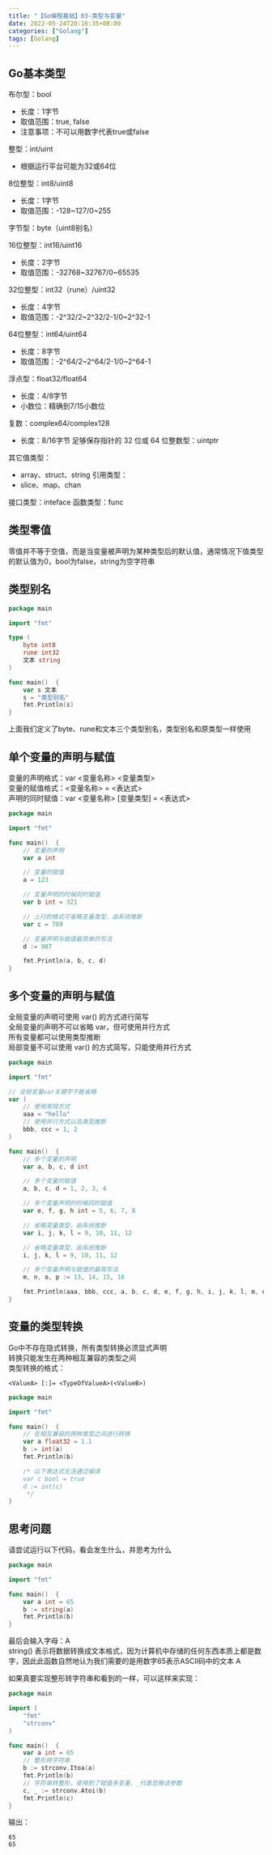 ```yaml
---
title: "【Go编程基础】03-类型与变量"
date: 2022-05-24T20:16:35+08:00
categories: ["Golang"]
tags: [Golang]
---
```

## Go基本类型
布尔型：bool
- 长度：1字节
- 取值范围：true, false
- 注意事项：不可以用数字代表true或false

整型：int/uint
- 根据运行平台可能为32或64位

8位整型：int8/uint8
- 长度：1字节
- 取值范围：-128~127/0~255

字节型：byte（uint8别名）

16位整型：int16/uint16
- 长度：2字节
- 取值范围：-32768~32767/0~65535

32位整型：int32（rune）/uint32
- 长度：4字节
- 取值范围：-2^32/2~2^32/2-1/0~2^32-1

64位整型：int64/uint64
- 长度：8字节
- 取值范围：-2^64/2~2^64/2-1/0~2^64-1

浮点型：float32/float64
- 长度：4/8字节
- 小数位：精确到7/15小数位

复数：complex64/complex128
- 长度：8/16字节
足够保存指针的 32 位或 64 位整数型：uintptr

其它值类型：
- array、struct、string
引用类型：
- slice、map、chan

接口类型：inteface
函数类型：func

## 类型零值
零值并不等于空值，而是当变量被声明为某种类型后的默认值，通常情况下值类型的默认值为0，bool为false，string为空字符串

## 类型别名

```go
package main

import "fmt"

type (
	byte int8
	rune int32
	文本 string
)

func main()  {
	var s 文本
	s = "类型别名"
	fmt.Println(s)
}
```

上面我们定义了byte、rune和文本三个类型别名，类型别名和原类型一样使用

## 单个变量的声明与赋值
变量的声明格式：var <变量名称> <变量类型>  
变量的赋值格式：<变量名称> = <表达式>  
声明的同时赋值：var <变量名称> [变量类型] = <表达式>  

```go
package main

import "fmt"

func main()  {
	// 变量的声明
	var a int

	// 变量的赋值
	a = 123

	// 变量声明的时候同时赋值
	var b int = 321

	// 上行的格式可省略变量类型，由系统推断
	var c = 789

	// 变量声明与赋值最简单的写法
	d := 987

	fmt.Println(a, b, c, d)
}
```

## 多个变量的声明与赋值
全局变量的声明可使用 var() 的方式进行简写  
全局变量的声明不可以省略 var，但可使用并行方式  
所有变量都可以使用类型推断  
局部变量不可以使用 var() 的方式简写，只能使用并行方式  

```go
package main

import "fmt"

// 全局变量var关键字不能省略
var (
	// 使用常规方式
	aaa = "hello"
	// 使用并行方式以及类型推断
	bbb, ccc = 1, 2
)

func main()  {
	// 多个变量的声明
	var a, b, c, d int

	// 多个变量的赋值
	a, b, c, d = 1, 2, 3, 4

	// 多个变量声明的时候同时赋值
	var e, f, g, h int = 5, 6, 7, 8

	// 省略变量类型，由系统推断
	var i, j, k, l = 9, 10, 11, 12

	// 省略变量类型，由系统推断
	i, j, k, l = 9, 10, 11, 12

	// 多个变量声明与赋值的最简写法
	m, n, o, p := 13, 14, 15, 16

	fmt.Println(aaa, bbb, ccc, a, b, c, d, e, f, g, h, i, j, k, l, m, n, o, p)
}
```

## 变量的类型转换
Go中不存在隐式转换，所有类型转换必须显式声明  
转换只能发生在两种相互兼容的类型之间  
类型转换的格式：
```
<ValueA> [:]= <TypeOfValueA>(<ValueB>)
```

```go
package main

import "fmt"

func main()  {
	// 在相互兼容的两种类型之间进行转换
	var a float32 = 1.1
	b := int(a)
	fmt.Println(b)

	/* 以下表达式无法通过编译
	var c bool = true
	d := int(c)
	 */
}
```

## 思考问题
请尝试运行以下代码，看会发生什么，并思考为什么

```go
package main

import "fmt"

func main()  {
	var a int = 65
	b := string(a)
	fmt.Println(b)
}
```

最后会输入字母：A  
string() 表示将数据转换成文本格式，因为计算机中存储的任何东西本质上都是数字，因此此函数自然地认为我们需要的是用数字65表示ASCII码中的文本 A

如果真要实现整形转字符串和看到的一样，可以这样来实现：

```go
package main

import (
	"fmt"
	"strconv"
)

func main()  {
	var a int = 65
	// 整形转字符串
	b := strconv.Itoa(a)
	fmt.Println(b)
	// 字符串转整形，使用到了赋值多变量，_代表忽略该参数
	c, _ := strconv.Atoi(b)
	fmt.Println(c)
}
```

输出：

```
65
65
```
